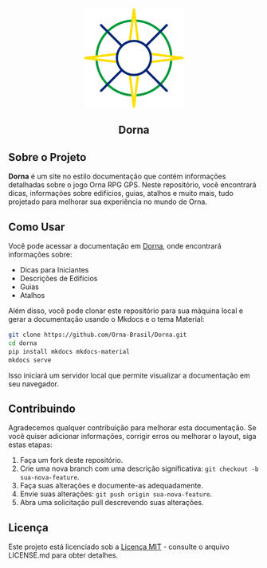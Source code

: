 
<div align="center">

<img src="https://github.com/Orna-Brasil/Assets/blob/main/logobr.png?raw=true" alt="Orna BR logo" width="200px" />

## Dorna


</div>


## Sobre o Projeto

**Dorna** é um site no estilo documentação que contém informações detalhadas sobre o jogo Orna RPG GPS. Neste repositório, você encontrará dicas, informações sobre edifícios, guias, atalhos e muito mais, tudo projetado para melhorar sua experiência no mundo de Orna. 

## Como Usar

Você pode acessar a documentação em [Dorna](https://dorna.noxian.dev/), onde encontrará informações sobre:

- Dicas para Iniciantes
- Descrições de Edifícios
- Guias
- Atalhos

Além disso, você pode clonar este repositório para sua máquina local e gerar a documentação usando o Mkdocs e o tema Material:

```bash
git clone https://github.com/Orna-Brasil/Dorna.git
cd dorna
pip install mkdocs mkdocs-material
mkdocs serve
```

Isso iniciará um servidor local que permite visualizar a documentação em seu navegador.

## Contribuindo

Agradecemos qualquer contribuição para melhorar esta documentação. Se você quiser adicionar informações, corrigir erros ou melhorar o layout, siga estas etapas:

1. Faça um fork deste repositório.
2. Crie uma nova branch com uma descrição significativa: `git checkout -b sua-nova-feature`.
3. Faça suas alterações e documente-as adequadamente.
4. Envie suas alterações: `git push origin sua-nova-feature`.
5. Abra uma solicitação pull descrevendo suas alterações.


## Licença

Este projeto está licenciado sob a [Licença MIT](LICENSE) - consulte o arquivo LICENSE.md para obter detalhes.